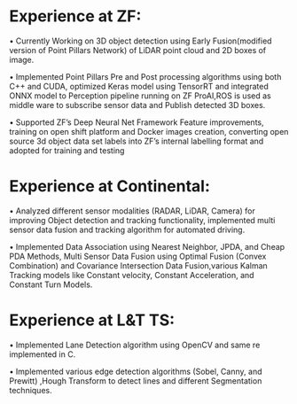 # Experience at ZF:

• Currently Working on 3D object detection using Early Fusion(modified version of
Point Pillars Network) of LiDAR point cloud and 2D boxes of image.

• Implemented Point Pillars Pre and Post processing algorithms using both C++
and CUDA, optimized Keras model using TensorRT and integrated ONNX model to
Perception pipeline running on ZF ProAI,ROS is used as middle ware to subscribe
sensor data and Publish detected 3D boxes.

• Supported ZF’s Deep Neural Net Framework Feature improvements, training on
open shift platform and Docker images creation, converting open source 3d object
data set labels into ZF’s internal labelling format and adopted for training and
testing

# Experience at Continental:

• Analyzed different sensor modalities (RADAR, LiDAR, Camera) for improving Object
detection and tracking functionality, implemented multi sensor data fusion
and tracking algorithm for automated driving.

• Implemented Data Association using Nearest Neighbor, JPDA, and Cheap PDA
Methods, Multi Sensor Data Fusion using Optimal Fusion (Convex Combination)
and Covariance Intersection Data Fusion,various Kalman Tracking models like
Constant velocity, Constant Acceleration, and Constant Turn Models.


# Experience at L&T TS:

• Implemented Lane Detection algorithm using OpenCV and same re implemented
in C.

• Implemented various edge detection algorithms (Sobel, Canny, and Prewitt) ,Hough
Transform to detect lines and different Segmentation techniques.

